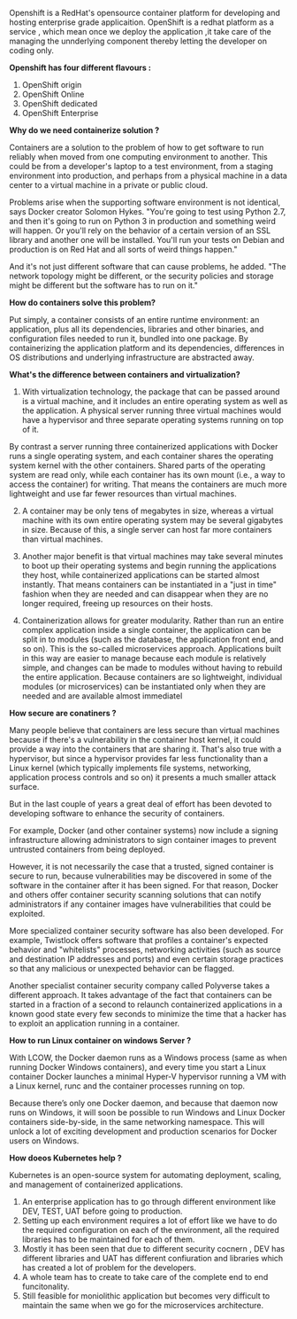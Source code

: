 Openshift is a RedHat's opensource container platform for developing and hosting enterprise grade applicaition. 
OpenShift is a redhat platform as a service , which mean once we deploy the application ,it take care of the managing the 
unnderlying component thereby letting the developer on coding only.

**Openshift has four different flavours :**

1) OpenShift origin 
2) OpenShift Online 
3) OpenShift dedicated 
4) OpenShift Enterprise 


**Why do we need containerize solution ?**

Containers are a solution to the problem of how to get software to run reliably when moved from one computing environment to another. This could be from a developer's laptop to a test environment, from a staging environment into production, and perhaps from a physical machine in a data center to a virtual machine in a private or public cloud.

Problems arise when the supporting software environment is not identical, says Docker  creator Solomon Hykes. "You're going to test using Python 2.7, and then it's going to run on Python 3 in production and something weird will happen. Or you'll rely on the behavior of a certain version of an SSL library and another one will be installed. You'll run your tests on Debian and production is on Red Hat and all sorts of weird things happen."

And it's not just different software that can cause problems, he added. "The network topology might be different, or the security policies and storage might be different but the software has to run on it."

**How do containers solve this problem?**

Put simply, a container consists of an entire runtime environment: an application, plus all its dependencies, libraries and other binaries, and configuration files needed to run it, bundled into one package. By containerizing the application platform and its dependencies, differences in OS distributions and underlying infrastructure are abstracted away.

**What's the difference between containers and virtualization?**

  1) With virtualization technology, the package that can be passed around is a virtual machine, and it includes an entire operating system as well as the application. A physical server running three virtual machines would have a hypervisor and three separate operating systems running on top of it.

By contrast a server running three containerized applications with Docker runs a single operating system, and each container shares the operating system kernel with the other containers. Shared parts of the operating system are read only, while each container has its own mount (i.e., a way to access the container) for writing. That means the containers are much more lightweight and use far fewer resources than virtual machines.


2) A container may be only tens of megabytes in size, whereas a virtual machine with its own entire operating system may be several gigabytes in size. Because of this, a single server can host far more containers than virtual machines.

3) Another major benefit is that virtual machines may take several minutes to boot up their operating systems and begin running the applications they host, while containerized applications can be started almost instantly. That means containers can be instantiated in a "just in time" fashion when they are needed and can disappear when they are no longer required, freeing up resources on their hosts.

4) Containerization allows for greater modularity. Rather than run an entire complex application inside a single container, the application can be split in to modules (such as the database, the application front end, and so on). This is the so-called microservices approach.  Applications built in this way are easier to manage because each module is relatively simple, and changes can be made to modules without having to rebuild the entire application. Because containers are so lightweight, individual modules (or microservices) can be instantiated only when they are needed and are available almost immediatel

**How secure are conatiners ?**

Many people believe that containers are less secure than virtual machines because if there's a vulnerability in the container host kernel, it could provide a way into the containers that are sharing it. That's also true with a hypervisor, but since a hypervisor provides far less functionality than a Linux kernel (which typically implements file systems, networking, application process controls and so on) it presents a much smaller attack surface.

But in the last couple of years a great deal of effort has been devoted to developing software to enhance the security of containers.

For example, Docker (and other container systems) now include a signing infrastructure allowing administrators to sign container images to prevent untrusted containers from being deployed.

However, it is not necessarily the case that a trusted, signed container is secure to run, because vulnerabilities may be discovered in some of the software in the container after it has been signed. For that reason, Docker and others offer container security scanning solutions that can notify administrators if any container images have vulnerabilities that could be exploited.

More specialized container security software has also been developed. For example, Twistlock offers software that profiles a container's expected behavior and "whitelists" processes, networking activities (such as source and destination IP addresses and ports) and even certain storage practices so that any malicious or unexpected behavior can be flagged.

Another specialist container security company called Polyverse takes a different approach. It takes advantage of the fact that containers can be started in a fraction of a second to relaunch containerized applications in a known good state every few seconds to minimize the time that a hacker has to exploit an application running in a container.


**How to run Linux container on windows Server ?**

With LCOW, the Docker daemon runs as a Windows process (same as when running Docker Windows containers), and every time you start a Linux container Docker launches a minimal Hyper-V hypervisor running a VM with a Linux kernel, runc and the container processes running on top.

Because there’s only one Docker daemon, and because that daemon now runs on Windows, it will soon be possible to run Windows and Linux Docker containers side-by-side, in the same networking namespace. This will unlock a lot of exciting development and production scenarios for Docker users on Windows.


**How doeos Kubernetes help ?** 

Kubernetes is an open-source system for automating deployment, scaling, and management of containerized applications.




1) An enterprise application  has to go through different  environment like DEV, TEST, UAT before going to production.
2) Setting up each environment requires a lot of effort like we have to do the required configuration on each of the environment, all the required libraries has to be maintained for each of them.
3) Mostly it has been seen that due to different security cocnern , DEV has different libraries and UAT has different confiuration and libraries which has created a lot of problem for the developers.
4) A whole team has to create to take care of the complete end to end funcitonality. 
5) Still feasible for moniolithic application but becomes very difficult to maintain the same when we go for the microservices architecture. 




